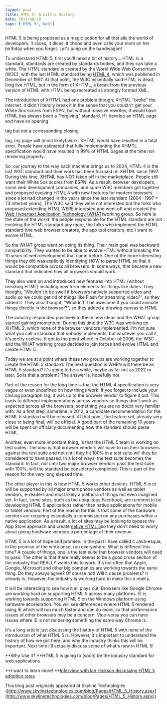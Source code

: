 ```yaml
---
layout: post
title: HTML 5: A Little History
date: 2011/06/28
tags: ["HTML 5","Web"]
---
```


HTML 5 is being proposed as a magic potion for all that ails the world of developers. It slices, it dices, it chops and even calls your mom on her birthday when you forget. Let's jump on the bandwagon!

To understand HTML 5, first you'll need a bit of history... HTML is a standard, standards are created by standards bodies, and they can take a while. The HTML standard is created by the World Wide Web Consortium (W3C), with the last HTML standard being [HTML 4](http://www.w3.org/TR/REC-html40-971218/), which was published in December of 1997\. At that point, the W3C essentially said HTML is dead, long live HTML, but in the form of XHTML, a break from the previous version of HTML with HTML being recreated as strongly formed XML.

The introduction of XHTML had one problem though; XHTML "broke" the internet. It didn't literally break it in the sense that you couldn't get your White Sox scores from ESPN, but without massive rewrites, it would have. HTML has always been a "forgiving" standard. If I develop an HTML page and have an opening <P> tag but not a corresponding closing </P> tag, my page will (most likely) work. XHTML would have resulted in a fatal error. People have estimated that fully implementing the XHMTL specification would have resulted in 99% of HTML pages at the time not rendering properly.

So, our journey to the way back machine brings us to 2004, HTML 4 is the last W3C standard and their work has been focused on XHTML since 1997\. During this time, XHTML has NOT taken off in the marketplace. People still want their White Sox scores from ESPN. As a result, browser developers, some web development companies, and some W3C members got together and proposed evolving HTML 4 with new features for modern browsers since a lot had changed in the years since the last standard (2004 -1997 = 73 Internet years). The W3C said they were not interested but the folks who proposed extending HTML WERE interested and went off and created the [Web Hypertext Application Technology (WHAT)](http://www.whatwg.org/news/start)working group. So here is the state of the world: the people responsible for the HTML standard are not evolving the HTML standard any more, the folks who implement the HTML standard (the web browser creators, the app tool creators, etc.) want to evolve HTML.

So the WHAT group went on doing its thing. Their main goal was backward compatibility. They wanted to be able to evolve HTML without breaking the 10 years of web development that came before. One of the more interesting things they did was explicitly identifying HOW to parse HTML so that it would be compatible across all browsers. In some ways, that became a new standard that indicated how all browsers should work.

They also went on and introduced new features into HTML (without breaking HTML) including new form elements for things like dates. They thought, "Wouldn't it be swell if browsers natively supported video and audio so we could get rid of things like Flash for streaming video?", so they added it. They also thought, "Wouldn't it be awesome if you could animate things directly in the browser?", so they added a drawing canvas to HTML.

The industry responded positively to these new ideas and the WHAT group started gaining momentum. During this time the W3C was working on XHTML 2, which none of the browser vendors implemented. I'm not sure what you call a standard that nobody implements, but whatever you call it, it's pretty useless. It got to the point where in October of 2006, the W3C and the WHAT working group decided to join forces and evolve HTML and create HTML 5.

Today we are at a point where these two groups are working together to create the HTML 5 standard. The next question is WHEN will there be an HTML 5 standard? It's going to be a while, maybe as far out as 2022 or later. So is that a problem? The answer is, hopefully not.

Part of the reason for the long time is that the HTML 4 specification is very vague or even undefined on how things work. If you forget to include your closing paragraph tag, it was up to the browser vendor to figure it out. This leads to different implementations across vendors so things don't work as expected across all the browsers, something you are no doubt very familiar with. As a first step, sometime in 2012, a candidate recommendation for the HTML 5 standard will be released. At that point, the feature set, already very close to being final, will be official. A good part of the remaining 10 years will be spent on officially documenting how the standard should parse HTML.

Another, even more important thing, is that the HTML 5 team is working on test suites. The idea is that browser vendors will have to run their browsers against the test suite and not until they hit 100% in a test suite will they be considered to have passed. In a lot of ways, the test suite becomes the standard. In fact, not until two major browser vendors pass the test suite with 100%, will the standard be considered completed. This is part of the reason for the very long elapsed time.

The other player in this is how HTML 5 works other devices. HTML 5 is or will be supported by all major smart phone vendors as well as tablet vendors, e-readers and most likely a plethora of things not even imagined yet. In fact, some sites, such as the ubiquitous Facebook, are rumored to be developing HTML 5 applications rather than native applications for mobile or tablet vendors. Part of the reason for this is that some of the hardware vendors are requiring essentially a commission on any purchases within a native application. As a result, a lot of sites may be looking to bypass the App Store approach and create [native HTML 5](http://www.zdnet.com/blog/facebook/rumor-facebook-to-take-on-apple-with-html5-platform/1612)so they don't need to worry about giving hardware vendors a percentage of their revenue.

HTML 5 is a lot of hope and promise. In the past I have called it Java-esque, in the promise of the write once, run everywhere. What is different this time? A couple of things, one is the test suite that browser vendors will need to pass. The other is that there really seems to be a good cross section of the industry that REALLY wants this to work. It's not often that Apple, Google, Microsoft and other big companies are working towards the same thing. Do they always agree? Of course not! Will it cause problems? It already is. However, the industry is working hard to make this a reality.

It will be interesting to see how it all plays out. Browsers like Google Chrome are working hard on supporting HTML 5 across many platforms. IE is working towards supporting HTML 5 on the Windows platform using hardware acceleration. You will see differences where HTML 5 rendered using IE which will run much faster and can do more, so that performance issues of other browsers may be a concern. Vice-versa you can have issues where IE is not rendering something the same way Chrome is.

It's a long article just discussing the history of HTML 5 with none of the introduction of what HTML 5 is. However, it's important to understand the history of how we got here, and why the industry thinks this will be important. Next time I'll actually discuss some of what's new in HTML 5!

**Why Use it?
**HTML 5 is going to (soon) be the industry standard for web applications

**I want to learn more!
**[Interview with Ian Hickson discussing HTML 5 adoption rates](http://www.techrepublic.com/blog/programming-and-development/html-5-editor-ian-hickson-discusses-features-pain-points-adoption-rate-and-more/718)

This blog post originally appeared at Skyline Technologies ([http://www.skylinetechnologies.com/blog/Pages/HTML_5_History.aspx](http://www.skylinetechnologies.com/blog/Pages/HTML_5_History.aspx))